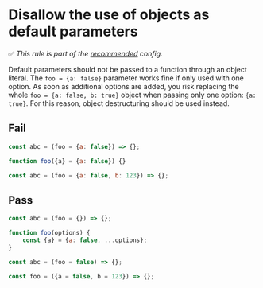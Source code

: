# Disallow the use of objects as default parameters

✅ *This rule is part of the [recommended](https://github.com/sindresorhus/eslint-plugin-unicorn#recommended-config) config.*

Default parameters should not be passed to a function through an object literal. The `foo = {a: false}` parameter works fine if only used with one option. As soon as additional options are added, you risk replacing the whole `foo = {a: false, b: true}` object when passing only one option: `{a: true}`. For this reason, object destructuring should be used instead.

## Fail

```js
const abc = (foo = {a: false}) => {};
```

```js
function foo({a} = {a: false}) {}
```

```js
const abc = (foo = {a: false, b: 123}) => {};
```


## Pass

```js
const abc = (foo = {}) => {};
```

```js
function foo(options) {
	const {a} = {a: false, ...options};
}
```

```js
const abc = (foo = false) => {};
```

```js
const foo = ({a = false, b = 123}) => {};
```
